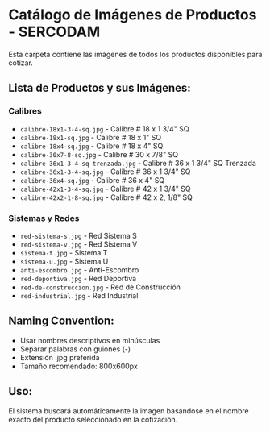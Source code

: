 # Catálogo de Imágenes de Productos - SERCODAM

Esta carpeta contiene las imágenes de todos los productos disponibles para cotizar.

## Lista de Productos y sus Imágenes:

### Calibres
- `calibre-18x1-3-4-sq.jpg` - Calibre # 18 x 1 3/4" SQ
- `calibre-18x1-sq.jpg` - Calibre # 18 x 1" SQ  
- `calibre-18x4-sq.jpg` - Calibre # 18 x 4" SQ
- `calibre-30x7-8-sq.jpg` - Calibre # 30 x 7/8" SQ
- `calibre-36x1-3-4-sq-trenzada.jpg` - Calibre # 36 x 1 3/4" SQ Trenzada
- `calibre-36x1-3-4-sq.jpg` - Calibre # 36 x 1 3/4" SQ
- `calibre-36x4-sq.jpg` - Calibre # 36 x 4" SQ
- `calibre-42x1-3-4-sq.jpg` - Calibre # 42 x 1 3/4" SQ
- `calibre-42x2-1-8-sq.jpg` - Calibre # 42 x 2, 1/8" SQ

### Sistemas y Redes
- `red-sistema-s.jpg` - Red Sistema S
- `red-sistema-v.jpg` - Red Sistema V
- `sistema-t.jpg` - Sistema T
- `sistema-u.jpg` - Sistema U
- `anti-escombro.jpg` - Anti-Escombro
- `red-deportiva.jpg` - Red Deportiva
- `red-de-construccion.jpg` - Red de Construcción
- `red-industrial.jpg` - Red Industrial

## Naming Convention:
- Usar nombres descriptivos en minúsculas
- Separar palabras con guiones (-)
- Extensión .jpg preferida
- Tamaño recomendado: 800x600px

## Uso:
El sistema buscará automáticamente la imagen basándose en el nombre exacto del producto seleccionado en la cotización.
